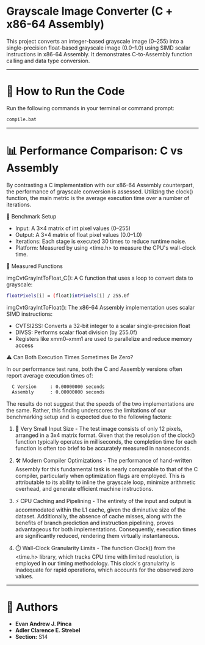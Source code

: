 # Grayscale Image Converter (C + x86-64 Assembly)

This project converts an integer-based grayscale image (0–255) into a single-precision float-based grayscale image (0.0–1.0) using SIMD scalar instructions in x86-64 Assembly. It demonstrates C-to-Assembly function calling and data type conversion.

---

# 🔧 How to Run the Code

Run the following commands in your terminal or command prompt:

```bash
compile.bat

```
---
# 📊 Performance Comparison: C vs Assembly

By contrasting a C implementation with our x86-64 Assembly counterpart, the performance of grayscale conversion is assessed. Utilizing the clock() function, the main metric is the average execution time over a number of iterations.

🔁 Benchmark Setup
- Input: A 3×4 matrix of int pixel values (0–255)
- Output: A 3×4 matrix of float pixel values (0.0–1.0)
- Iterations: Each stage is executed 30 times to reduce runtime noise.
- Platform: Measured by using <time.h> to measure the CPU's wall-clock time.


🧪 Measured Functions

imgCvtGrayIntToFloat_C(): A C function that uses a loop to convert data to grayscale:
```bash
floatPixels[i] = (float)intPixels[i] / 255.0f
```
imgCvtGrayIntToFloat():
The x86-64 Assembly implementation uses scalar SIMD instructions:
  - CVTSI2SS: Converts a 32-bit integer to a scalar single-precision float
  - DIVSS: Performs scalar float division (by 255.0f)
  - Registers like xmm0–xmm1 are used to parallelize and reduce memory access

 
⚠️ Can Both Execution Times Sometimes Be Zero?

In our performance test runs, both the C and Assembly versions often report average execution times of:
```bash
  C Version     : 0.00000000 seconds  
  Assembly      : 0.00000000 seconds
```
The results do not suggest that the speeds of the two implementations are the same. Rather, this finding underscores the limitations of our benchmarking setup and is expected due to the following factors:
1. 🧮 Very Small Input Size - The test image consists of only 12 pixels, arranged in a 3x4 matrix format. Given that the resolution of the clock() function typically operates in milliseconds, the completion time for each function is often too brief to be accurately measured in nanoseconds.

2. 🛠️ Modern Compiler Optimizations - The performance of hand-written Assembly for this fundamental task is nearly comparable to that of the C compiler, particularly when optimization flags are employed. This is attributable to its ability to inline the grayscale loop, minimize arithmetic overhead, and generate efficient machine instructions.

3. ⚡ CPU Caching and Pipelining - The entirety of the input and output is accommodated within the L1 cache, given the diminutive size of the dataset. Additionally, the absence of cache misses, along with the benefits of branch prediction and instruction pipelining, proves advantageous for both implementations. Consequently, execution times are significantly reduced, rendering them virtually instantaneous.

4. ⏱️ Wall-Clock Granularity Limits - The function Clock() from the <time.h> library, which tracks CPU time with limited resolution, is employed in our timing methodology. This clock's granularity is inadequate for rapid operations, which accounts for the observed zero values.

---

# 👥 Authors

- **Evan Andrew J. Pinca**  
- **Adler Clarence E. Strebel**  
- **Section:** S14
